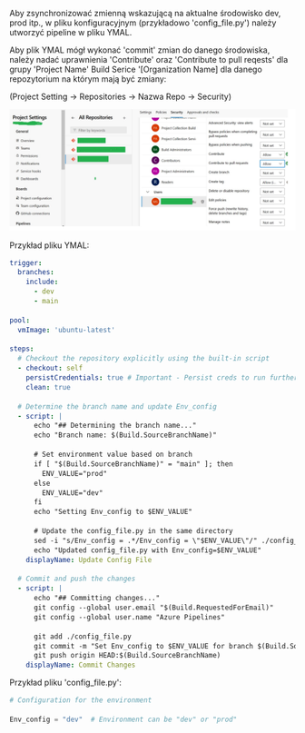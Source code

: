 Aby zsynchronizować zmienną wskazującą na aktualne środowisko dev, prod itp., w pliku konfiguracyjnym (przykładowo 'config_file.py') należy utworzyć pipeline w pliku YMAL.


Aby plik YMAL mógł wykonać 'commit' zmian do danego środowiska, należy nadać uprawnienia 'Contribute' oraz 'Contribute to pull reqests' dla grupy 'Project Name' Build Serice '[Organization Name] dla danego repozytorium na którym mają być zmiany:


(Project Setting -> Repositories -> Nazwa Repo -> Security)



<img src="./schemat.jpg" width="600">


Przykład pliku YMAL:

```yaml
trigger:
  branches:
    include:
      - dev
      - main

pool:
  vmImage: 'ubuntu-latest'

steps:
  # Checkout the repository explicitly using the built-in script
  - checkout: self
    persistCredentials: true # Important - Persist creds to run further git commands
    clean: true

  # Determine the branch name and update Env_config
  - script: |
      echo "## Determining the branch name..."
      echo "Branch name: $(Build.SourceBranchName)"

      # Set environment value based on branch
      if [ "$(Build.SourceBranchName)" = "main" ]; then
        ENV_VALUE="prod"
      else
        ENV_VALUE="dev"
      fi
      echo "Setting Env_config to $ENV_VALUE"

      # Update the config_file.py in the same directory
      sed -i "s/Env_config = .*/Env_config = \"$ENV_VALUE\"/" ./config_file.py
      echo "Updated config_file.py with Env_config=$ENV_VALUE"
    displayName: Update Config File

  # Commit and push the changes
  - script: |
      echo "## Committing changes..."
      git config --global user.email "$(Build.RequestedForEmail)"
      git config --global user.name "Azure Pipelines"

      git add ./config_file.py
      git commit -m "Set Env_config to $ENV_VALUE for branch $(Build.SourceBranchName)"
      git push origin HEAD:$(Build.SourceBranchName)
    displayName: Commit Changes
```


Przykład pliku 'config_file.py':

```python
# Configuration for the environment

Env_config = "dev"  # Environment can be "dev" or "prod"
```
